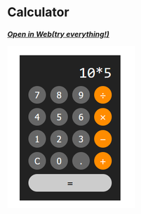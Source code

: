 # Calculator
### [*Open in Web(try everything!)*](https://html-preview.github.io/?url=https://github.com/ahmadlatif1/Axsos/blob/main/Web_fundamentals/Javascript/Calculator/index.html)

![alt text](image.png)